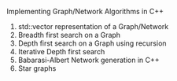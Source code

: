 Implementing Graph/Network Algorithms in C++

1. std::vector representation of a Graph/Network
2. Breadth first search on a Graph
3. Depth first search on a Graph using recursion
4. Iterative Depth first search
5. Babarasi-Albert Network generation in C++
6. Star graphs